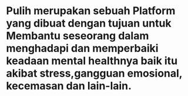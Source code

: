 # Pulih merupakan sebuah Platform yang dibuat dengan tujuan untuk Membantu seseorang dalam menghadapi dan memperbaiki keadaan mental healthnya baik itu akibat stress,gangguan emosional, kecemasan dan lain-lain.
